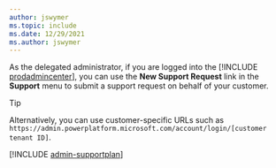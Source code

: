 ```yaml
---
author: jswymer
ms.topic: include
ms.date: 12/29/2021
ms.author: jswymer
---
```

As the delegated administrator, if you are logged into the [!INCLUDE [prodadmincenter](../developer/includes/prodadmincenter.md)], you can use the **New Support Request** link in the **Support** menu to submit a support request on behalf of your customer.  

> [!TIP]
> Alternatively, you can use customer-specific URLs such as `https://admin.powerplatform.microsoft.com/account/login/[customer tenant ID]`.

[!INCLUDE [admin-supportplan](admin-supportplan.md)]
